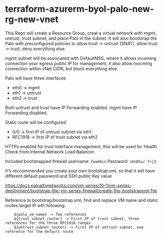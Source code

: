 # terraform-azurerm-byol-palo-new-rg-new-vnet

This Repo will create a Resource Group, creat a virtual network with mgmt, untrust, trust subnet, and place Palo in the subnet.
It will also bootstrap the Palo with preconfigured policies to allow trust -> untrust (SNAT), allow trust -> trust, deny everything else.

mgmt subnet will be associated with DefaultNSG, where it allows incoming connection your egress public IP for management, it also allow inocming connection within vNet CIDR, but block everything else.

Palo will have three interfaces
- eth0 -> mgmt
- eth1 -> untrust
- eth2 -> trust

Both untrust and trust have IP Forwarding enabled. mgmt have IP Forwarding disabled.

Static route will be configured
- 0/0 -> first IP of untrust subnet via eth1
- RFC1918 -> first IP of trust subnet via eth2

HTTPs enabled for trust interface management, this will be used for Health Check from Internal Network Load Balancer.

Included bootstrapped firewall username: ```fwadmin```
Password: ```sb%BSu/.T+j3```

It's reccommended you create your own bootstrap.xml, so that it will have different default password and SSH public Key value

https://docs.paloaltonetworks.com/vm-series/10-1/vm-series-deployment/bootstrap-the-vm-series-firewall/create-the-bootstrapxml-file

Reference to bootstrap/bootstrap.xml, find and replace VM name and static routes target IP wth following:
```
    ${palo_vm_name} -> Two references
    ${trust_subnet_router} -> First IP of trust subnet, three references for the three RFC1918 ranges
    ${untrust_subnet_router} -> First IP of untrust subnet, one reference for the default route
```
